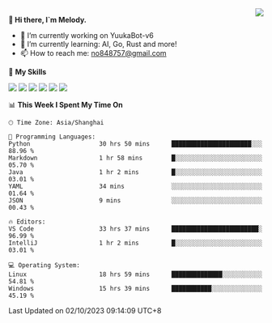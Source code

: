 <a href="#">
  <img align="right" src="https://github-readme-stats.vercel.app/api?username=melodyyuuka&count_private=true&show_icons=true" />
</a>

**👋 Hi there, I`m Melody.**

- 🔭 I’m currently working on YuukaBot-v6
- 🌱 I’m currently learning: AI, Go, Rust and more!
- 📫 How to reach me: no848757@gmail.com

🌟 **My Skills** 

![](https://img.shields.io/badge/-Python-3e74a2?style=flat-square&logo=Python&logoColor=fff)
![](https://img.shields.io/badge/-Java-007396?style=flat-square&logo=OpenJDK&logoColor=fff)
![](https://img.shields.io/badge/-Node.js-339933?style=flat-square&logo=Node.js&logoColor=fff)
![](https://img.shields.io/badge/-Git-f05032?style=flat-square&logo=git&logoColor=fff)
![](https://img.shields.io/badge/-PostgreSQL-4169e1?style=flat-square&logo=PostgreSQL&logoColor=fff)
![](https://img.shields.io/badge/-VSCode-007acc?style=flat-square&logo=Visual-Studio-Code&logoColor=fff)


<!--START_SECTION:waka-->
📊 **This Week I Spent My Time On** 

```text
🕑︎ Time Zone: Asia/Shanghai

💬 Programming Languages: 
Python                   30 hrs 50 mins      ██████████████████████░░░   88.96 % 
Markdown                 1 hr 58 mins        █░░░░░░░░░░░░░░░░░░░░░░░░   05.70 % 
Java                     1 hr 2 mins         █░░░░░░░░░░░░░░░░░░░░░░░░   03.01 % 
YAML                     34 mins             ░░░░░░░░░░░░░░░░░░░░░░░░░   01.64 % 
JSON                     9 mins              ░░░░░░░░░░░░░░░░░░░░░░░░░   00.43 % 

🔥 Editors: 
VS Code                  33 hrs 37 mins      ████████████████████████░   96.99 % 
IntelliJ                 1 hr 2 mins         █░░░░░░░░░░░░░░░░░░░░░░░░   03.01 % 

💻 Operating System: 
Linux                    18 hrs 59 mins      ██████████████░░░░░░░░░░░   54.81 % 
Windows                  15 hrs 39 mins      ███████████░░░░░░░░░░░░░░   45.19 % 
```


 Last Updated on 02/10/2023 09:14:09 UTC+8
<!--END_SECTION:waka-->
